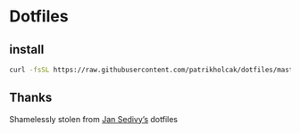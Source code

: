# Dotfiles

## install

```sh
curl -fsSL https://raw.githubusercontent.com/patrikholcak/dotfiles/master/init/run | sh
```

## Thanks
Shamelessly stolen from [Jan Sedivy’s](https://github.com/jansedivy/dotfiles) dotfiles
